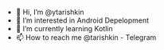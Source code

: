- 👋 Hi, I’m @ytarishkin
- 👀 I’m interested in Android Depelopment
- 🌱 I’m currently learning Kotlin
- 📫 How to reach me @tarishkin - Telegram

<!---
ytarishkin/ytarishkin is a ✨ special ✨ repository because its `README.md` (this file) appears on your GitHub profile.
You can click the Preview link to take a look at your changes.
--->
